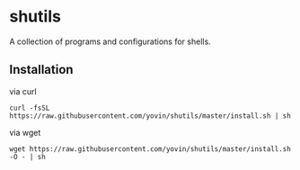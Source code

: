 # shutils

A collection of programs and configurations for shells.

## Installation

via curl

`curl -fsSL https://raw.githubusercontent.com/yovin/shutils/master/install.sh | sh`

via wget

`wget https://raw.githubusercontent.com/yovin/shutils/master/install.sh -O - | sh`
